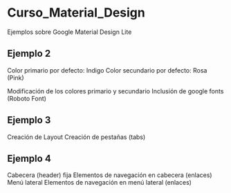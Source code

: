 # Curso_Material_Design
Ejemplos sobre Google Material Design Lite

Ejemplo 2
---------
Color primario por defecto: Indigo
Color secundario por defecto: Rosa (Pink)

Modificación de los colores primario y secundario
Inclusión de google fonts (Roboto Font)

Ejemplo 3
---------
Creación de Layout
Creación de pestañas (tabs)

Ejemplo 4
---------
Cabecera (header) fija
    Elementos de navegación en cabecera (enlaces)
Menú lateral
    Elementos de navegación en menú lateral (enlaces)
